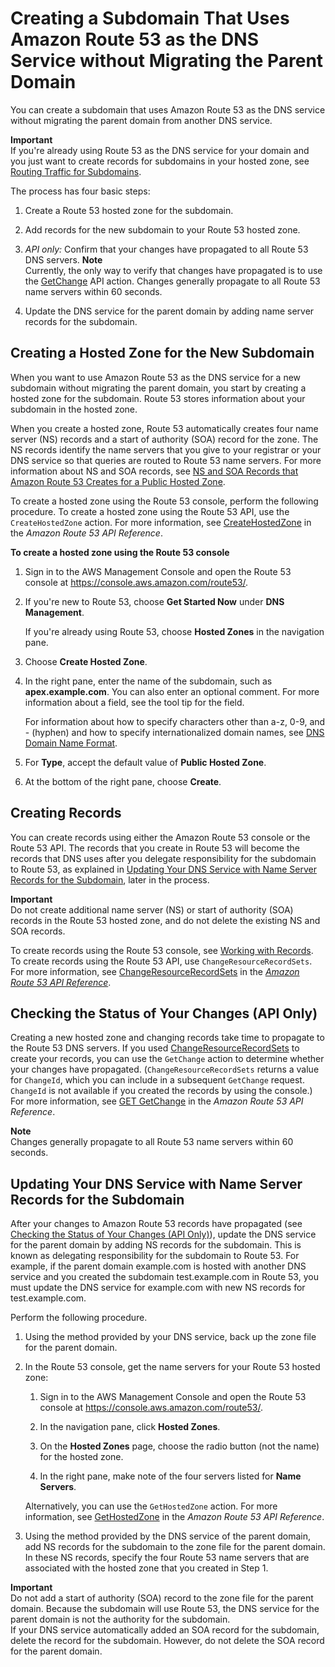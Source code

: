 # Creating a Subdomain That Uses Amazon Route 53 as the DNS Service without Migrating the Parent Domain<a name="CreatingNewSubdomain"></a>

You can create a subdomain that uses Amazon Route 53 as the DNS service without migrating the parent domain from another DNS service\.

**Important**  
If you're already using Route 53 as the DNS service for your domain and you just want to create records for subdomains in your hosted zone, see [Routing Traffic for Subdomains](dns-routing-traffic-for-subdomains.md)\.

The process has four basic steps:

1. Create a Route 53 hosted zone for the subdomain\.

1. Add records for the new subdomain to your Route 53 hosted zone\.

1. *API only:* Confirm that your changes have propagated to all Route 53 DNS servers\.
**Note**  
Currently, the only way to verify that changes have propagated is to use the [GetChange](http://docs.aws.amazon.com/Route53/latest/APIReference/API_GetChange.html) API action\. Changes generally propagate to all Route 53 name servers within 60 seconds\.

1. Update the DNS service for the parent domain by adding name server records for the subdomain\.

## Creating a Hosted Zone for the New Subdomain<a name="CreateZoneNewSubdomain"></a>

When you want to use Amazon Route 53 as the DNS service for a new subdomain without migrating the parent domain, you start by creating a hosted zone for the subdomain\. Route 53 stores information about your subdomain in the hosted zone\.

When you create a hosted zone, Route 53 automatically creates four name server \(NS\) records and a start of authority \(SOA\) record for the zone\. The NS records identify the name servers that you give to your registrar or your DNS service so that queries are routed to Route 53 name servers\. For more information about NS and SOA records, see [NS and SOA Records that Amazon Route 53 Creates for a Public Hosted Zone](SOA-NSrecords.md)\.

To create a hosted zone using the Route 53 console, perform the following procedure\. To create a hosted zone using the Route 53 API, use the `CreateHostedZone` action\. For more information, see [CreateHostedZone](http://docs.aws.amazon.com/Route53/latest/APIReference/API_CreateHostedZone.html) in the *Amazon Route 53 API Reference*\.

**To create a hosted zone using the Route 53 console**

1. Sign in to the AWS Management Console and open the Route 53 console at [https://console\.aws\.amazon\.com/route53/](https://console.aws.amazon.com/route53/)\.

1. If you're new to Route 53, choose **Get Started Now** under **DNS Management**\.

   If you're already using Route 53, choose **Hosted Zones** in the navigation pane\.

1. Choose **Create Hosted Zone**\.

1. In the right pane, enter the name of the subdomain, such as **apex\.example\.com**\. You can also enter an optional comment\. For more information about a field, see the tool tip for the field\.

   For information about how to specify characters other than a\-z, 0\-9, and \- \(hyphen\) and how to specify internationalized domain names, see [DNS Domain Name Format](DomainNameFormat.md)\.

1. For **Type**, accept the default value of **Public Hosted Zone**\.

1. At the bottom of the right pane, choose **Create**\.

## Creating Records<a name="AddNewSubdomainRecords"></a>

You can create records using either the Amazon Route 53 console or the Route 53 API\. The records that you create in Route 53 will become the records that DNS uses after you delegate responsibility for the subdomain to Route 53, as explained in [Updating Your DNS Service with Name Server Records for the Subdomain](#UpdateDNSParentDomain), later in the process\.

**Important**  
Do not create additional name server \(NS\) or start of authority \(SOA\) records in the Route 53 hosted zone, and do not delete the existing NS and SOA records\. 

To create records using the Route 53 console, see [Working with Records](rrsets-working-with.md)\. To create records using the Route 53 API, use `ChangeResourceRecordSets`\. For more information, see [ChangeResourceRecordSets](http://docs.aws.amazon.com/Route53/latest/APIReference/API_ChangeResourceRecordSets.html) in the *[Amazon Route 53 API Reference](http://docs.aws.amazon.com/Route53/latest/APIReference/)*\.

## Checking the Status of Your Changes \(API Only\)<a name="CheckStatusNewSubdomain"></a>

Creating a new hosted zone and changing records take time to propagate to the Route 53 DNS servers\. If you used [ChangeResourceRecordSets](http://docs.aws.amazon.com/Route53/latest/APIReference/API_ChangeResourceRecordSets.html) to create your records, you can use the `GetChange` action to determine whether your changes have propagated\. \(`ChangeResourceRecordSets` returns a value for `ChangeId`, which you can include in a subsequent `GetChange` request\. `ChangeId` is not available if you created the records by using the console\.\) For more information, see [GET GetChange](http://docs.aws.amazon.com/Route53/latest/APIReference/API_GetChange.html) in the *Amazon Route 53 API Reference*\.

**Note**  
Changes generally propagate to all Route 53 name servers within 60 seconds\.

## Updating Your DNS Service with Name Server Records for the Subdomain<a name="UpdateDNSParentDomain"></a>

After your changes to Amazon Route 53 records have propagated \(see [Checking the Status of Your Changes \(API Only\)](#CheckStatusNewSubdomain)\), update the DNS service for the parent domain by adding NS records for the subdomain\. This is known as delegating responsibility for the subdomain to Route 53\. For example, if the parent domain example\.com is hosted with another DNS service and you created the subdomain test\.example\.com in Route 53, you must update the DNS service for example\.com with new NS records for test\.example\.com\.

Perform the following procedure\.

1. Using the method provided by your DNS service, back up the zone file for the parent domain\.

1. In the Route 53 console, get the name servers for your Route 53 hosted zone:

   1. Sign in to the AWS Management Console and open the Route 53 console at [https://console\.aws\.amazon\.com/route53/](https://console.aws.amazon.com/route53/)\.

   1. In the navigation pane, click **Hosted Zones**\.

   1. On the **Hosted Zones** page, choose the radio button \(not the name\) for the hosted zone\.

   1. In the right pane, make note of the four servers listed for **Name Servers**\.

   Alternatively, you can use the `GetHostedZone` action\. For more information, see [GetHostedZone](http://docs.aws.amazon.com/Route53/latest/APIReference/API_GetHostedZone.html) in the *Amazon Route 53 API Reference*\.

1. Using the method provided by the DNS service of the parent domain, add NS records for the subdomain to the zone file for the parent domain\. In these NS records, specify the four Route 53 name servers that are associated with the hosted zone that you created in Step 1\.

**Important**  
Do not add a start of authority \(SOA\) record to the zone file for the parent domain\. Because the subdomain will use Route 53, the DNS service for the parent domain is not the authority for the subdomain\.   
If your DNS service automatically added an SOA record for the subdomain, delete the record for the subdomain\. However, do not delete the SOA record for the parent domain\.